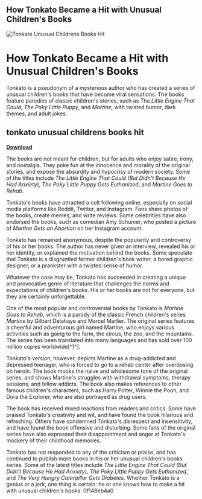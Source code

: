 ## How Tonkato Became a Hit with Unusual Children's Books

 
![Tonkato Unusual Childrens Books Hit](https://wiki.seesaa.jp/img/ogp.png)

 
# How Tonkato Became a Hit with Unusual Children's Books
 
Tonkato is a pseudonym of a mysterious author who has created a series of unusual children's books that have become viral sensations. The books feature parodies of classic children's stories, such as *The Little Engine That Could*, *The Poky Little Puppy*, and *Martine*, with twisted humor, dark themes, and adult jokes.
 
## tonkato unusual childrens books hit


[**Download**](https://vercupalo.blogspot.com/?d=2tM6bh)

 
The books are not meant for children, but for adults who enjoy satire, irony, and nostalgia. They poke fun at the innocence and morality of the original stories, and expose the absurdity and hypocrisy of modern society. Some of the titles include *The Little Engine That Could (But Didn't Because He Had Anxiety)*, *The Poky Little Puppy Gets Euthanized*, and *Martine Goes to Rehab*.
 
Tonkato's books have attracted a cult following online, especially on social media platforms like Reddit, Twitter, and Instagram. Fans share photos of the books, create memes, and write reviews. Some celebrities have also endorsed the books, such as comedian Amy Schumer, who posted a picture of *Martine Gets an Abortion* on her Instagram account.
 
Tonkato has remained anonymous, despite the popularity and controversy of his or her books. The author has never given an interview, revealed his or her identity, or explained the motivation behind the books. Some speculate that Tonkato is a disgruntled former children's book writer, a bored graphic designer, or a prankster with a twisted sense of humor.
 
Whatever the case may be, Tonkato has succeeded in creating a unique and provocative genre of literature that challenges the norms and expectations of children's books. His or her books are not for everyone, but they are certainly unforgettable.
  
One of the most popular and controversial books by Tonkato is *Martine Goes to Rehab*, which is a parody of the classic French children's series *Martine* by Gilbert Delahaye and Marcel Marlier. The original series features a cheerful and adventurous girl named Martine, who enjoys various activities such as going to the farm, the circus, the zoo, and the mountains. The series has been translated into many languages and has sold over 100 million copies worldwide[^1^].
 
Tonkato's version, however, depicts Martine as a drug-addicted and depressed teenager, who is forced to go to a rehab center after overdosing on heroin. The book mocks the naive and wholesome tone of the original series, and shows Martine's struggles with withdrawal symptoms, therapy sessions, and fellow addicts. The book also makes references to other famous children's characters, such as Harry Potter, Winnie the Pooh, and Dora the Explorer, who are also portrayed as drug users.
 
The book has received mixed reactions from readers and critics. Some have praised Tonkato's creativity and wit, and have found the book hilarious and refreshing. Others have condemned Tonkato's disrespect and insensitivity, and have found the book offensive and disturbing. Some fans of the original series have also expressed their disappointment and anger at Tonkato's mockery of their childhood memories.
 
Tonkato has not responded to any of the criticism or praise, and has continued to publish more books in his or her unusual children's books series. Some of the latest titles include *The Little Engine That Could (But Didn't Because He Had Anxiety)*, *The Poky Little Puppy Gets Euthanized*, and *The Very Hungry Caterpillar Gets Diabetes*. Whether Tonkato is a genius or a jerk, one thing is certain: he or she knows how to make a hit with unusual children's books.
 0f148eb4a0
